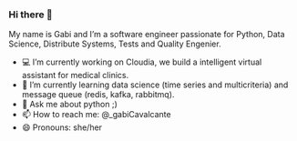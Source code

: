 ### Hi there 👋

My name is Gabi and I’m a software engineer passionate for Python, Data Science, Distribute Systems, Tests and Quality Engenier.

- 💻 I’m currently working on Cloudia, we build a intelligent virtual assistant for medical clinics.
- 🌱 I’m currently learning data science (time series and multicriteria) and message queue (redis, kafka, rabbitmq). 
- 💬 Ask me about python ;) 
- 📫 How to reach me: @_gabiCavalcante
- 😄 Pronouns: she/her 

